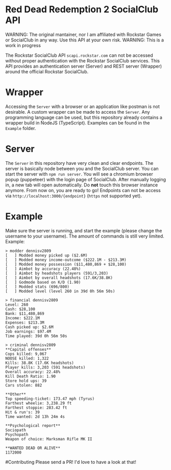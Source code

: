 # Red Dead Redemption 2 SocialClub API
WARNING: The original mantainer, nor I am affiliated with Rockstar Games or SocialClub in any way. Use this API at your own risk.
WARNING: This is a work in progress

<!---
# Installation
Clone this repository and run `tsc` to compile (you need TypeScript installed, `npm i -g typescript`).
-->

The Rockstar SocialClub API `scapi.rockstar.com` can not be accessed without proper authentication with the Rockstar SocialClub services. 
This API provides an authentication server (Server) and REST server (Wrapper) around the official Rockstar SocialClub.

# Wrapper
Accessing the `Server` with a browser or an application like postman is not desirable. A custom wrapper can be made to access the `Server`. Any programming language can be used, but this repository already contains a wrapper build in NodeJS (TypeScript). Examples can be found in the `Example` folder.

# Server
The `Server` in this repository have very clean and clear endpoints. The server is basically node between you and the SocialClub server.
You can start the server with `npm run server`. You will see a chromium browser popup (puppeteer) with the login page of SocialClub. After manually logging in, a new tab will open automatically. Do **not** touch this browser instance anymore.
From now on, you are ready to go! Endpoints can not be access via `http://localhost:3000/{endpoint}` (`https` not supported yet).

# Example
Make sure the server is running, and start the example (please change the username to your username). The amount of commands is still very limited.
Example:
```
> modder dennisv2809
[   ] Modded money picked up ($2.6M)
[   ] Modded money income-outcome ($222.1M - $213.3M)
[   ] Modded money possession ($11,480,869 + $28,100)
[   ] Aimbot by accuracy (22.48%)
[   ] Aimbot by headshots players (591/3,203)
[   ] Aimbot by overall headshots (17.6K/38.8K)
[   ] Godmode based on K/D (1.90)
[   ] Modded stats (696/800)
[   ] Modded level (level 260 in 39d 0h 56m 50s)

> financial dennisv2809
Level: 260
Cash: $28,100
Bank: $11,480,869
Income: $222.1M
Expenses: $213.3M
Cash picked up: $2.6M
Job earnings: $97.4M
Time played: 39d 0h 56m 50s

> criminal dennisv2809
**Capital offenses**
Cops killed: 9,067
NOOSE killed: 1,322
Kills: 38.8K (17.6K headshots)
Player kills: 3,203 (591 headshots)
Overall accuracy: 22.48%
Kill Death Ratio: 1.90
Store hold ups: 39
Cars stolen: 882

**Other**
Top speeding-ticket: 173.47 mph (Tyrus)
Farthest wheelie: 3,238.29 ft
Farthest stoppie: 283.42 ft
Hit & run's: 39
Time wanted: 2d 13h 24m 4s

**Psychological report**
Sociopath
Psychopath
Weapon of choice: Marksman Rifle MK II

**WANTED DEAD OR ALIVE**
1172000
```

#Contributing
Please send a PR! I'd love to have a look at that!
